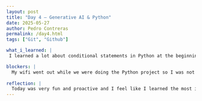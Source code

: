 ```yaml
---
layout: post
title: "Day 4 – Generative AI & Python"
date: 2025-05-27
author: Pedro Contreras
permalink: /day4.html
tags: ["Git", "Github"]

what_i_learned: |
 I learned a lot about conditional statements in Python at the beginning of the day and was able to use them in different real-world examples. After we were able to learn about generative AI and LLMS and how Ai really works and the history of AI. We also worked within our project group and with the whole group to determine whether or not certain images were AI. 

blockers: |
  My wifi went out while we were doing the Python project so I was not able to complete that and that frustrated me a bit but I was able to get it working and everything ran smoothly from there. 
  
reflection: |
  Today was very fun and proactive and I feel like I learned the most in terms of new information that I did not know about and I was able to apply more critical thinking today. 
---
```

